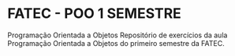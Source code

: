 # FATEC - POO 1 SEMESTRE
Programação Orientada a Objetos
Repositório de exercícios da aula Programação Orientada a Objetos do primeiro semestre da FATEC.
